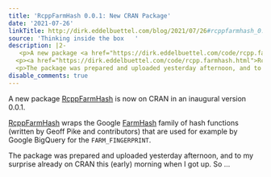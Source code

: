 ```yaml
---
title: 'RcppFarmHash 0.0.1: New CRAN Package'
date: '2021-07-26'
linkTitle: http://dirk.eddelbuettel.com/blog/2021/07/26#rcppfarmhash_0.0.1
source: 'Thinking inside the box   '
description: |2-
   <p>A new package <a href="https://dirk.eddelbuettel.com/code/rcpp.farmhash.html">RcppFarmHash</a> is now on CRAN in an inaugural version 0.0.1.</p>
  <p><a href="https://dirk.eddelbuettel.com/code/rcpp.farmhash.html">RcppFarmHash</a> wraps the Google <a href="https://github.com/google/farmhash">FarmHash</a> family of hash functions (written by Geoff Pike and contributors) that are used for example by Google BigQuery for the <code>FARM_FINGERPRINT</code>.</p>
  <p>The package was prepared and uploaded yesterday afternoon, and to my surprise already on CRAN this (early) morning when I got up. So ...
disable_comments: true
---
```

 <p>A new package <a href="https://dirk.eddelbuettel.com/code/rcpp.farmhash.html">RcppFarmHash</a> is now on CRAN in an inaugural version 0.0.1.</p>
<p><a href="https://dirk.eddelbuettel.com/code/rcpp.farmhash.html">RcppFarmHash</a> wraps the Google <a href="https://github.com/google/farmhash">FarmHash</a> family of hash functions (written by Geoff Pike and contributors) that are used for example by Google BigQuery for the <code>FARM_FINGERPRINT</code>.</p>
<p>The package was prepared and uploaded yesterday afternoon, and to my surprise already on CRAN this (early) morning when I got up. So ...